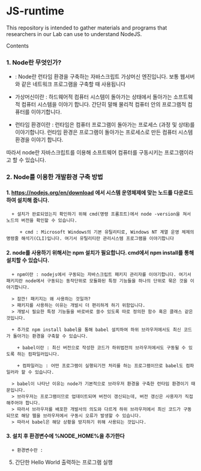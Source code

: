 # JS-runtime

This repository is intended to gather materials and programs that researchers in our Lab can use to understand NodeJS.  

Contents

### 1. Node란 무엇인가?
   
   + : Node란 런타임 환경을 구축하는 자바스크립트 가상머신 엔진입니다. 보통 웹서버와 같은 네트워크 프로그램을 구축할 때 사용됩니다
     
   + 가상머신이란 : 하드웨어적 컴퓨터 시스템이 돌아가는 상태에서 돌아가는 소프트웨적 컴퓨터 시스템을 이야기 합니다. 간단히 말해 물리적 컴퓨터 안의 프로그램적 컴퓨터를 이야기합니다.
     
   + 런타임 환경이란 : 런타임은 컴퓨터 프로그램이 돌아가는 프로세스 (과정 및 상태)를 이야기합니다. 런타임 환경은 프로그램이 돌아가는 프로세스로 만든 컴퓨터 시스템 환경을 이야기 합니다.
   
따라서 node란 자바스크립트를 이용해 소프트웨어 컴퓨터를 구동시키는 프로그램이라고 할 수 있습니다.   
   
### 2. Node를 이용한 개발환경 구축 방법
   
   #### 1. https://nodejs.org/en/download 에서 시스템 운영체제에 맞는 노드를 다운로드 하여 설치해 줍니다.
      
      + 설치가 완료되었는지 확인하기 위해 cmd(명령 프롬프트)에서 node -version을 쳐서 노드의 버전을 확인할 수 있습니다.
        
         + cmd : Microsoft Windows의 기본 유틸리티로, Windows NT 계열 운영 체제의 명령줄 해석기(CLI)입니다. 여기서 유틸리티란 관리시스템 프로그램을 이야기합니다
           
  #### 2. node를 사용하기 위해서는 npm 설치가 필요합니다. cmd에서 npm install를 통해 설치할 수 있습니다.
      
      + npm이란 : nodejs에서 구동되는 자바스크립트 패키지 관리자를 이야기합니다. 여기서 패키지란 node에서 구동되는 동작단위로 모듈화된 특정 기능들을 하나의 단위로 묶은 것을 이야기합니다.

      > 잠깐! 패키지는 왜 사용하는 것일까?
      > 패키지를 사용하는 이유는 개발시 더 편리하게 하기 위함입니다.
      > 개발시 필요한 특정 기능들을 바로바로 쓸수 있도록 따로 정의한 함수 혹은 클래스 같은 것입니다.

      + 추가로 npm install babel을 통해 babel 설치하여 하위 브라우저에서도 최신 코드가 돌아가는 환경을 구축할 수 있습니다.
        
        + babel이란 : 최신 버전으로 작성한 코드가 하위법전의 브라우저에서도 구동될 수 있도록 하는 컴파일러입니다.
          
        + 컴파일러는 : 어떤 프로그램이 실행되기전 처리를 하는 프로그램이므로 babel도 컴파일러라 할 수 있습니다.

      > babel이 나타난 이유는 node가 기본적으로 브라우저 환경을 구축한 런타임 환경이기 때문입니다.
      > 브라우저는 프로그램이므로 업데이트되며 버전이 갱신되는데, 버전 갱신은 사용자가 직접 해주어야 합니다.
      > 따라서 브라우저를 배포한 개발사의 의도와 다르게 하위 브라우저에서 최신 코드가 구동되므로 해당 웹을 브라우저에서 구동시 오류가 발생할 수 있습니다.
      > 따라서 babel은 해당 상황을 방지하기 위해 사용되는 것입니다.

   #### 3. 설치 후 환경변수에 %NODE_HOME%을 추가한다   

      + 환경변수란 : 
5. 간단한 Hello World 출력하는 프로그램 실행

